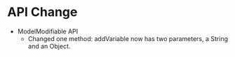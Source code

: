 # API Change

* ModelModifiable API
	* Changed one method: addVariable now has two parameters, a String and an Object.